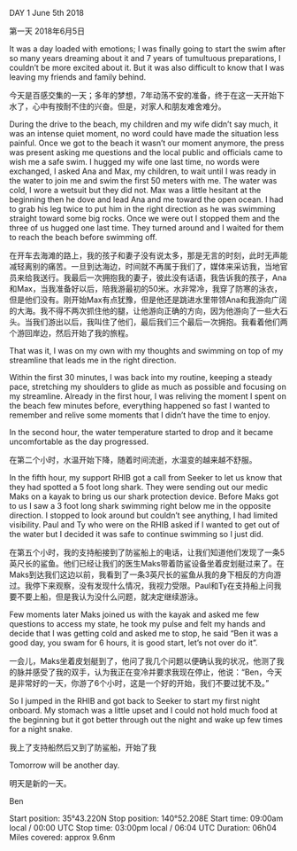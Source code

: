 DAY 1
June 5th 2018

第一天
2018年6月5日

It was a day loaded with emotions; I was finally going to start the swim after so many years dreaming about it and 7 years of tumultuous preparations, I couldn’t be more excited about it. But it was also difficult to know that I was leaving my friends and family behind.

今天是百感交集的一天；多年的梦想，7年动荡不安的准备，终于在这一天开始下水了，心中有按耐不住的兴奋。但是，对家人和朋友难舍难分。

During the drive to the beach, my children and my wife didn’t say much, it was an intense quiet moment, no word could have made the situation less painful. Once we got to the beach it wasn’t our moment anymore, the press was present asking me questions and the local public and officials came to wish me a safe swim. I hugged my wife one last time, no words were exchanged, I asked Ana and Max, my children, to wait until I was ready in the water to join me and swim the first 50 meters with me. The water was cold, I wore a wetsuit but they did not. Max was a little hesitant at the beginning then he dove and lead Ana and me toward the open ocean. I had to grab his leg twice to put him in the right direction as he was swimming straight toward some big rocks. Once we were out I stopped them and the three of us hugged one last time. They turned around and I waited for them to reach the beach before swimming off.

在开车去海滩的路上，我的孩子和妻子没有说太多，那是无言的时刻，此时无声能减轻离别的痛苦。一旦到达海边，时间就不再属于我们了，媒体来采访我，当地官员来给我送行。我最后一次拥抱我的妻子，彼此没有话语，我告诉我的孩子，Ana和Max，当我准备好以后，陪我游最初的50米。水非常冷，我穿了防寒的泳衣，但是他们没有。刚开始Max有点犹豫，但是他还是跳进水里带领Ana和我游向广阔的大海。我不得不两次抓住他的腿，让他游向正确的方向，因为他游向了一些大石头。当我们游出以后，我叫住了他们，最后我们三个最后一次拥抱。我看着他们两个游回岸边，然后开始了我的旅程。

That was it, I was on my own with my thoughts and swimming on top of my streamline that leads me in the right direction.



Within the first 30 minutes, I was back into my routine, keeping a steady pace, stretching my shoulders to glide as much as possible and focusing on my streamline. Already in the first hour, I was reliving the moment I spent on the beach few minutes before, everything happened so fast I wanted to remember and relive some moments that I didn’t have the time to enjoy.

In the second hour, the water temperature started to drop and it became uncomfortable as the day progressed.

在第二个小时，水温开始下降，随着时间流逝，水温变的越来越不舒服。

In the fifth hour, my support RHIB got a call from Seeker to let us know that they had spotted a 5 foot long shark. They were sending out our medic Maks on a kayak to bring us our shark protection device. Before Maks got to us I saw a 3 foot long shark swimming right below me in the opposite direction. I stopped to look around but couldn’t see anything, I had limited visibility. Paul and Ty who were on the RHIB asked if I wanted to get out of the water but I decided it was safe to continue swimming so I just did.

在第五个小时，我的支持船接到了防鲨船上的电话，让我们知道他们发现了一条5英尺长的鲨鱼。他们已经让我们的医生Maks带着防鲨设备坐着皮划艇过来了。在Maks到达我们这边以前，我看到了一条3英尺长的鲨鱼从我的身下相反的方向游过。我停下来观察，没有发现什么情况，我视力受限。Paul和Ty在支持船上问我要不要上船，但是我认为没什么问题，就决定继续游泳。

Few moments later Maks joined us with the kayak and asked me few questions to access my state, he took my pulse and felt my hands and decide that I was getting cold and asked me to stop, he said “Ben it was a good day, you swam for 6 hours, it is good start, let’s not over do it”.

一会儿，Maks坐着皮划艇到了，他问了我几个问题以便确认我的状况，他测了我的脉并感受了我的双手，认为我正在变冷并要求我现在停止，他说：“Ben，今天是非常好的一天，你游了6个小时，这是一个好的开始，我们不要过犹不及。”

So I jumped in the RHIB and got back to Seeker to start my first night onboard. My stomach was a little upset and I could not hold much food at the beginning but it got better through out the night and wake up few times for a night snake.

我上了支持船然后又到了防鲨船，开始了我

Tomorrow will be another day.

明天是新的一天。

Ben

Start position: 35°43.220N
Stop position: 140°52.208E
Start time: 09:00am local / 00:00 UTC
Stop time: 03:00pm local / 06:04 UTC
Duration: 06h04
Miles covered: approx 9.6nm

